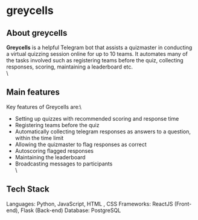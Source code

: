 # greycells  

## About greycells
**Greycells** is a helpful Telegram bot that assists a quizmaster in conducting a virtual quizzing session online for up to 10 teams. It automates many of the tasks involved such as registering teams before the quiz, collecting responses, scoring, maintaining a leaderboard etc.\
\
## Main features
Key features of Greycells are:\
* Setting up quizzes with recommended scoring and response time
* Registering teams before the quiz
* Automatically collecting telegram responses as answers to a question, within the time limit
* Allowing the quizmaster to flag responses as correct
* Autoscoring flagged responses
* Maintaining the leaderboard
* Broadcasting messages to participants\
\
## Tech Stack
Languages: Python, JavaScript, HTML , CSS
Frameworks: ReactJS (Front-end), Flask (Back-end)
Database: PostgreSQL
